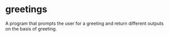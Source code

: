 # greetings
A program that prompts the user for a greeting and return different outputs on the basis of greeting.
